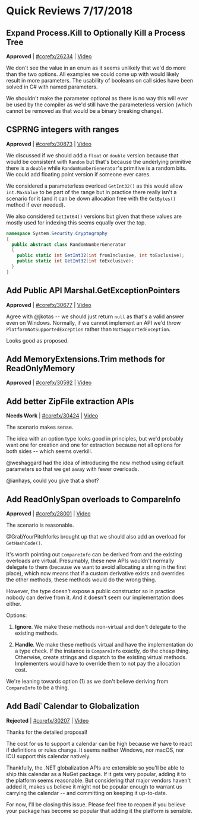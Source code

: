 # Quick Reviews 7/17/2018

## Expand Process.Kill to Optionally Kill a Process Tree

**Approved** | [#corefx/26234](https://github.com/dotnet/corefx/issues/26234#issuecomment-405661428) | [Video](https://www.youtube.com/watch?v=dCwHCg9TUvA&t=0h0m0s)

We don't see the value in an enum as it seems unlikely that we'd do more than the two options. All examples we could come up with would likely result in more parameters. The usability of booleans on call sides have been solved in C# with named parameters.

We shouldn't make the parameter optional as there is no way this will ever be used by the compiler as we'd still have the parameterless version (which cannot be removed as that would be a binary breaking change).
## CSPRNG integers with ranges

**Approved** | [#corefx/30873](https://github.com/dotnet/corefx/issues/30873#issuecomment-405664452) | [Video](https://www.youtube.com/watch?v=dCwHCg9TUvA&t=0h10m49s)

We discussed if we should add a `float` or `double` version because that would be consistent with `Random` but that's because the underlying primitive there is a `double` while `RandomNumberGenerator`'s primitive is a random bits. We could add floating point version if someone ever cares.

We considered a parameterless overload `GetInt32()` as this would allow `int.MaxValue` to be part of the range but in practice there really isn't a scenario for it (and it can be down allocation free with the `GetBytes()` method if ever needed).

We also considered `GetInt64()` versions but given that these values are mostly used for indexing this seems equally over the top.

```csharp
namespace System.Security.Cryptography
{
  public abstract class RandomNumberGenerator
  {
    public static int GetInt32(int fromInclusive, int toExclusive);
    public static int GetInt32(int toExclusive);
  }
}
```
## Add Public API Marshal.GetExceptionPointers 

**Approved** | [#corefx/30677](https://github.com/dotnet/corefx/issues/30677#issuecomment-405668842) | [Video](https://www.youtube.com/watch?v=dCwHCg9TUvA&t=0h20m20s)

Agree with @jkotas  -- we should just return `null` as that's a valid answer even on Windows. Normally, if we cannot implement an API we'd throw `PlatformNotSupportedException` rather than `NotSupportedException`.

Looks good as proposed.
## Add MemoryExtensions.Trim methods for ReadOnlyMemory<char>

**Approved** | [#corefx/30592](https://github.com/dotnet/corefx/issues/30592) | [Video](https://www.youtube.com/watch?v=dCwHCg9TUvA&t=0h34m27s)

## Add better ZipFile extraction APIs

**Needs Work** | [#corefx/30424](https://github.com/dotnet/corefx/issues/30424#issuecomment-405676075) | [Video](https://www.youtube.com/watch?v=dCwHCg9TUvA&t=0h36m30s)

The scenario makes sense.

The idea with an option type looks good in principles, but we'd probably want one for creation and one for extraction because not all options for both sides -- which seems overkill.

@weshaggard had the idea of introducing the new method using default parameters so that we get away with fewer overloads.

@ianhays, could you give that a shot?
## Add ReadOnlySpan<char> overloads to CompareInfo

**Approved** | [#corefx/28001](https://github.com/dotnet/corefx/issues/28001#issuecomment-405683985) | [Video](https://www.youtube.com/watch?v=dCwHCg9TUvA&t=0h57m43s)

The scenario is reasonable.

@GrabYourPitchforks brought up that we should also add an overload for `GetHashCode()`.

It's worth pointing out `CompareInfo` can be derived from and the existing overloads are virtual. Presumably, these new APIs wouldn't normally delegate to them (because we want to avoid allocating a string in the first place), which now means that if a custom derivative exists and overrides the other methods, these methods would do the wrong thing.

However, the type doesn't expose a public constructor so in practice nobody can derive from it. And it doesn't seem our implementation does either.

Options:

1. **Ignore**. We make these methods non-virtual and don't delegate to the existing methods.

2. **Handle**. We make these methods virtual and have the implementation do a type check. If the instance is `CompareInfo` exactly, do the cheap thing. Otherwise, create strings and dispatch to the existing virtual methods. Implementers would have to override them to not pay the allocation cost.

We're leaning towards option (1) as we don't believe deriving from `CompareInfo` to be a thing.
## Add Badíʿ Calendar to Globalization

**Rejected** | [#corefx/30207](https://github.com/dotnet/corefx/issues/30207#issuecomment-405690297) | [Video](https://www.youtube.com/watch?v=dCwHCg9TUvA&t=1h18m58s)

Thanks for the detailed proposal!

The cost for us to support a calendar can be high because we have to react if definitions or rules change. It seems neither Windows, nor macOS, nor ICU support this calendar natively.

Thankfully, the .NET globalization APIs are extensible so you'll be able to ship this calendar as a NuGet package. If it gets very popular, adding it to the platform seems reasonable. But considering that major vendors haven't added it, makes us believe it might not be popular enough to warrant us carrying the calendar -- and committing on keeping it up-to-date.

For now, I'll be closing this issue. Please feel free to reopen if you believe your package has become so popular that adding it the platform is sensible.
